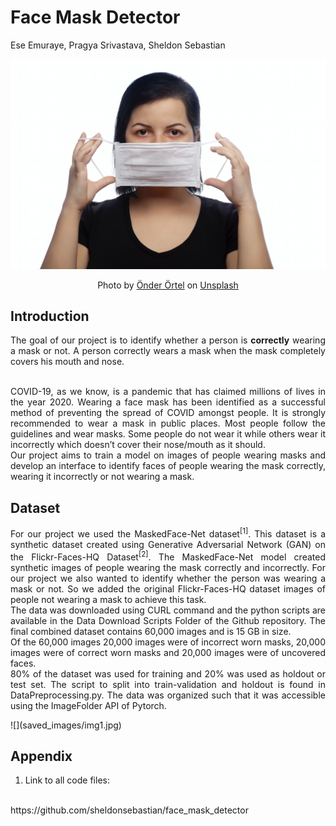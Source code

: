 # Face Mask Detector

Ese Emuraye, Pragya Srivastava, Sheldon Sebastian

![](saved_images/banner.jpg)
<center>Photo by <a href="https://unsplash.com/@onderortel?utm_source=unsplash&utm_medium=referral&utm_content=creditCopyText">Önder Örtel</a> on <a href="https://unsplash.com/s/photos/face-mask?utm_source=unsplash&utm_medium=referral&utm_content=creditCopyText">Unsplash</a></center>
  

## Introduction

<div style="text-align: justify"> 

The goal of our project is to identify whether a person is <b>correctly</b> wearing a mask or not. A person
correctly wears a mask when the mask completely covers his mouth and nose.

<br>
COVID-19, as we know, is a pandemic that has claimed millions of lives in the year 2020. Wearing
a face mask has been identified as a successful method of preventing the spread of COVID
amongst people. It is strongly recommended to wear a mask in public places. Most people follow
the guidelines and wear masks. Some people do not wear it while others wear it incorrectly which
doesn’t cover their nose/mouth as it should.

<br>
Our project aims to train a model on images of people wearing masks and develop an interface to
identify faces of people wearing the mask correctly, wearing it incorrectly or not wearing a mask.

</div>


## Dataset

<div style="text-align: justify">

For our project we used the MaskedFace-Net dataset<sup>[1]</sup>. This dataset is a synthetic dataset created
using Generative Adversarial Network (GAN) on the Flickr-Faces-HQ Dataset<sup>[2]</sup>. The
MaskedFace-Net model created synthetic images of people wearing the mask correctly and
incorrectly. For our project we also wanted to identify whether the person was wearing a mask or
not. So we added the original Flickr-Faces-HQ dataset images of people not wearing a mask to
achieve this task.
<br>
The data was downloaded using CURL command and the python scripts are available in the Data
Download Scripts Folder of the Github repository. The final combined dataset contains 60,000
images and is 15 GB in size.
<br>
Of the 60,000 images 20,000 images were of incorrect worn masks, 20,000 images were of
correct worn masks and 20,000 images were of uncovered faces.
<br>
80% of the dataset was used for training and 20% was used as holdout or test set. The script to
split into train-validation and holdout is found in DataPreprocessing.py. The data was organized
such that it was accessible using the ImageFolder API of Pytorch.

</div>
![](saved_images/img1.jpg)


## Appendix

<div style="text-align: justify">

1. Link to all code files:
<br>
 https://github.com/sheldonsebastian/face_mask_detector
<br>

</div>


